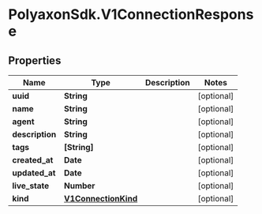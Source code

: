 # PolyaxonSdk.V1ConnectionResponse

## Properties

Name | Type | Description | Notes
------------ | ------------- | ------------- | -------------
**uuid** | **String** |  | [optional] 
**name** | **String** |  | [optional] 
**agent** | **String** |  | [optional] 
**description** | **String** |  | [optional] 
**tags** | **[String]** |  | [optional] 
**created_at** | **Date** |  | [optional] 
**updated_at** | **Date** |  | [optional] 
**live_state** | **Number** |  | [optional] 
**kind** | [**V1ConnectionKind**](V1ConnectionKind.md) |  | [optional] 


